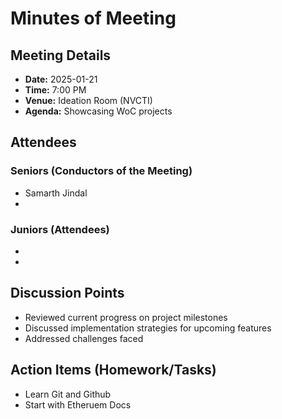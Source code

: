 # Minutes of Meeting

## Meeting Details
- **Date:** 2025-01-21
- **Time:** 7:00 PM
- **Venue:** Ideation Room (NVCTI)
- **Agenda:** Showcasing WoC projects

## Attendees
### Seniors (Conductors of the Meeting)
- Samarth Jindal
- 

### Juniors (Attendees)
- 
- 

## Discussion Points
- Reviewed current progress on project milestones
- Discussed implementation strategies for upcoming features
- Addressed challenges faced

## Action Items (Homework/Tasks)
- Learn Git and Github
- Start with Etheruem Docs
